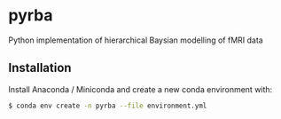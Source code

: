 # pyrba
Python implementation of hierarchical Baysian modelling of fMRI data

## Installation

Install Anaconda / Miniconda and create a new conda environment with:

```bash
$ conda env create -n pyrba --file environment.yml
```
